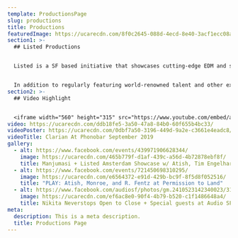 ```yaml
---
template: ProductionsPage
slug: productions
title: Productions
featuredImage: https://ucarecdn.com/8f0c2645-088d-4ecd-8e40-3acf1ecc08ad/-/preview/
section1: >-
  ## Listed Productions


  Listed is a SF based initiative that showcases cutting-edge EDM and strives to make it accessible via event productions and an artist agency. Our mission is to create unforgettable experiences with a warm, intimate vibe for our guests. We strive to make the partygoer as important as the headliner because we think the experience matters. Since its founding in San Francisco in 2005, listed has steadily expanded its reach to become an integral part of the dance music scene across other North American cities, most notably New York, Chicago, Los Angeles and Miami, where its events and bookings artists are supported by an avid following of fans, artists and industry professionals.


  In addition to regularly featuring world-renowned talent and other exceptional, carefully chosen artists, listed Productions strives to create a warm and intimate vibe so that guests enjoy an unforgettable event, where their experience is paramount. listed parties have been memorable highlights of major dance music festivals, including BPM in Playa Del Carmen, Mexico, Love Parade in San Francisco, Movement in Detroit and the Winter Music Conference/Week in Miami.
section2: >-
  ## Video Highlight


  <iframe width="560" height="315" src="https://www.youtube.com/embed/aYA_YO11TNM" frameborder="0" allow="accelerometer; autoplay; encrypted-media; gyroscope; picture-in-picture" allowfullscreen></iframe>
video: https://ucarecdn.com/ddb18fe5-3a50-47a8-84b0-60f655b4bc33/
videoPoster: https://ucarecdn.com/0dbf7a50-3196-449d-9a2e-c3661e4eadc8/
videoTitle: Clarian At Phonobar September 2019
gallery:
  - alt: https://www.facebook.com/events/439971906628344/
    image: https://ucarecdn.com/465b779f-d1af-439c-a56d-4b72878ebf8f/
    title: Manjumasi + Listed Amsterdam Showcase w/ Atish, Tim Engelhardt
  - alt: https://www.facebook.com/events/721450698310295/
    image: https://ucarecdn.com/e6564372-e91d-429b-bc9f-8f5d8f052516/
    title: "PLAY: Atish, Monroe, and R. Fentz at Permission to Land"
  - alt: https://www.facebook.com/audiosf/photos/gm.2410523142340023/3116006235076959/?type=3&theater
    image: https://ucarecdn.com/ef6ac8e0-90f4-4b79-b520-c1f1486648a4/
    title: Nikita Neverstops Open to Close + Special guests at Audio SF
meta:
  description: This is a meta description.
  title: Productions Page
---
```

